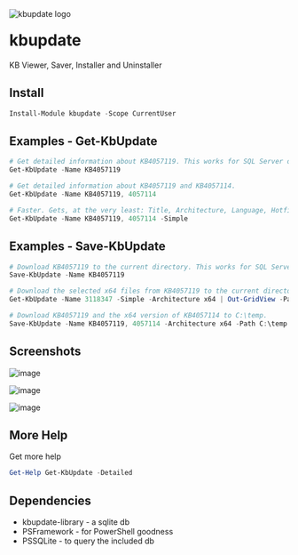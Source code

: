 <img align="left" src=https://user-images.githubusercontent.com/8278033/60797982-97668c00-a170-11e9-8f61-06bd40413c54.png alt="kbupdate logo">

# kbupdate
KB Viewer, Saver, Installer and Uninstaller

## Install

```powershell
Install-Module kbupdate -Scope CurrentUser
```

## Examples - Get-KbUpdate

```powershell
# Get detailed information about KB4057119. This works for SQL Server or any other KB.
Get-KbUpdate -Name KB4057119

# Get detailed information about KB4057119 and KB4057114.
Get-KbUpdate -Name KB4057119, 4057114

# Faster. Gets, at the very least: Title, Architecture, Language, Hotfix, UpdateId and Link
Get-KbUpdate -Name KB4057119, 4057114 -Simple
```

## Examples - Save-KbUpdate

```powershell
# Download KB4057119 to the current directory. This works for SQL Server or any other KB.
Save-KbUpdate -Name KB4057119

# Download the selected x64 files from KB4057119 to the current directory.
Get-KbUpdate -Name 3118347 -Simple -Architecture x64 | Out-GridView -Passthru | Save-KbUpdate

# Download KB4057119 and the x64 version of KB4057114 to C:\temp.
Save-KbUpdate -Name KB4057119, 4057114 -Architecture x64 -Path C:\temp
```

## Screenshots

![image](https://user-images.githubusercontent.com/8278033/60805564-c127af00-a180-11e9-843a-e7d159a50aa7.png)

![image](https://user-images.githubusercontent.com/8278033/60806212-ad7d4800-a182-11e9-8948-95842e8adef0.png)

![image](https://user-images.githubusercontent.com/8278033/60805580-c97fea00-a180-11e9-9ad9-315812eae144.png)


## More Help

Get more help

```powershell
Get-Help Get-KbUpdate -Detailed
```
## Dependencies

- kbupdate-library - a sqlite db
- PSFramework - for PowerShell goodness
- PSSQLite - to query the included db
